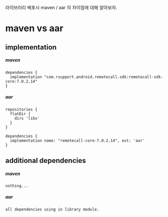라이브러리 배포시 maven / aar 의 차이점에 대해 알아보자.

# maven vs aar

## implementation
##### maven
```
dependencies {
  implementation "com.rsupport.android.remotecall.sdk:remotecall-sdk-core:7.0.2.14"
}
```

##### aar
```
repositories { 
  flatDir { 
    dirs 'libs' 
  } 
}

dependencies {
  implementation name: "remotecall-core-7.0.2.14", ext: 'aar'
}
```

## additional dependencies

##### maven
```
nothing...
```

##### aar
```
all dependencies using in library module.
```

